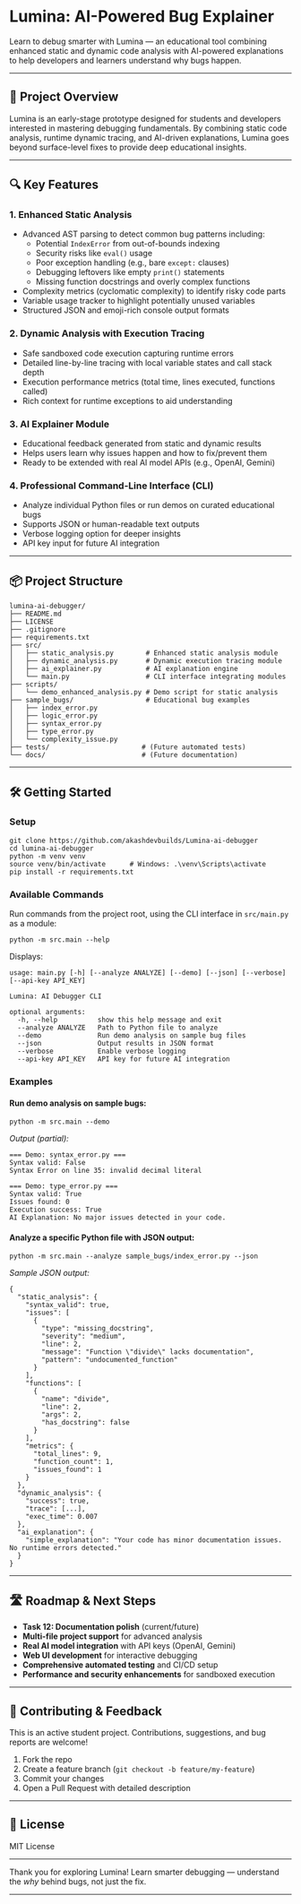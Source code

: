 # Lumina: AI-Powered Bug Explainer

Learn to debug smarter with Lumina — an educational tool combining enhanced static and dynamic code analysis with AI-powered explanations to help developers and learners understand why bugs happen.

---

## 🚀 Project Overview

Lumina is an early-stage prototype designed for students and developers interested in mastering debugging fundamentals. By combining static code analysis, runtime dynamic tracing, and AI-driven explanations, Lumina goes beyond surface-level fixes to provide deep educational insights.

---

## 🔍 Key Features

### 1. Enhanced Static Analysis  
- Advanced AST parsing to detect common bug patterns including:  
  - Potential `IndexError` from out-of-bounds indexing  
  - Security risks like `eval()` usage  
  - Poor exception handling (e.g., bare `except:` clauses)  
  - Debugging leftovers like empty `print()` statements  
  - Missing function docstrings and overly complex functions  
- Complexity metrics (cyclomatic complexity) to identify risky code parts  
- Variable usage tracker to highlight potentially unused variables  
- Structured JSON and emoji-rich console output formats  

### 2. Dynamic Analysis with Execution Tracing  
- Safe sandboxed code execution capturing runtime errors  
- Detailed line-by-line tracing with local variable states and call stack depth  
- Execution performance metrics (total time, lines executed, functions called)  
- Rich context for runtime exceptions to aid understanding  

### 3. AI Explainer Module  
- Educational feedback generated from static and dynamic results  
- Helps users learn why issues happen and how to fix/prevent them  
- Ready to be extended with real AI model APIs (e.g., OpenAI, Gemini)  

### 4. Professional Command-Line Interface (CLI)  
- Analyze individual Python files or run demos on curated educational bugs  
- Supports JSON or human-readable text outputs  
- Verbose logging option for deeper insights  
- API key input for future AI integration  

---

## 📦 Project Structure

```
lumina-ai-debugger/
├── README.md
├── LICENSE
├── .gitignore
├── requirements.txt
├── src/
│   ├── static_analysis.py        # Enhanced static analysis module
│   ├── dynamic_analysis.py       # Dynamic execution tracing module
│   ├── ai_explainer.py           # AI explanation engine
│   └── main.py                   # CLI interface integrating modules
├── scripts/
│   └── demo_enhanced_analysis.py # Demo script for static analysis
├── sample_bugs/                  # Educational bug examples
│   ├── index_error.py
│   ├── logic_error.py
│   ├── syntax_error.py
│   ├── type_error.py
│   └── complexity_issue.py
├── tests/                       # (Future automated tests)
└── docs/                        # (Future documentation)
```

---

## 🛠️ Getting Started

### Setup

```
git clone https://github.com/akashdevbuilds/Lumina-ai-debugger
cd lumina-ai-debugger
python -m venv venv
source venv/bin/activate      # Windows: .\venv\Scripts\activate
pip install -r requirements.txt
```

### Available Commands

Run commands from the project root, using the CLI interface in `src/main.py` as a module:

```
python -m src.main --help
```

Displays:

```
usage: main.py [-h] [--analyze ANALYZE] [--demo] [--json] [--verbose] [--api-key API_KEY]

Lumina: AI Debugger CLI

optional arguments:
  -h, --help          show this help message and exit
  --analyze ANALYZE   Path to Python file to analyze
  --demo              Run demo analysis on sample bug files
  --json              Output results in JSON format
  --verbose           Enable verbose logging
  --api-key API_KEY   API key for future AI integration
```

### Examples

#### Run demo analysis on sample bugs:

```
python -m src.main --demo
```

_Output (partial):_

```
=== Demo: syntax_error.py ===
Syntax valid: False
Syntax Error on line 35: invalid decimal literal

=== Demo: type_error.py ===
Syntax valid: True
Issues found: 0
Execution success: True
AI Explanation: No major issues detected in your code.
```

#### Analyze a specific Python file with JSON output:

```
python -m src.main --analyze sample_bugs/index_error.py --json
```

_Sample JSON output:_

```
{
  "static_analysis": {
    "syntax_valid": true,
    "issues": [
      {
        "type": "missing_docstring",
        "severity": "medium",
        "line": 2,
        "message": "Function \"divide\" lacks documentation",
        "pattern": "undocumented_function"
      }
    ],
    "functions": [
      {
        "name": "divide",
        "line": 2,
        "args": 2,
        "has_docstring": false
      }
    ],
    "metrics": {
      "total_lines": 9,
      "function_count": 1,
      "issues_found": 1
    }
  },
  "dynamic_analysis": {
    "success": true,
    "trace": [...],
    "exec_time": 0.007
  },
  "ai_explanation": {
    "simple_explanation": "Your code has minor documentation issues. No runtime errors detected."
  }
}
```

---

## 🛣️ Roadmap & Next Steps

- **Task 12: Documentation polish** (current/future)  
- **Multi-file project support** for advanced analysis  
- **Real AI model integration** with API keys (OpenAI, Gemini)  
- **Web UI development** for interactive debugging  
- **Comprehensive automated testing** and CI/CD setup  
- **Performance and security enhancements** for sandboxed execution  

---

## 👥 Contributing & Feedback

This is an active student project. Contributions, suggestions, and bug reports are welcome!

1. Fork the repo  
2. Create a feature branch (`git checkout -b feature/my-feature`)  
3. Commit your changes  
4. Open a Pull Request with detailed description  

---

## 📜 License

MIT License

---

Thank you for exploring Lumina! Learn smarter debugging — understand the *why* behind bugs, not just the fix.

---
